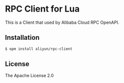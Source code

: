 RPC Client for Lua
==================

This is a Client that used by Alibaba Cloud RPC OpenAPI.

## Installation


```sh
$ opm install aliyun/rpc-client
```

## License

The Apache License 2.0
